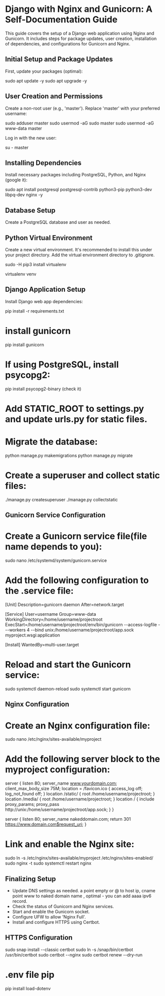 # Django with Nginx and Gunicorn: A Self-Documentation Guide

This guide covers the setup of a Django web application using Nginx and Gunicorn. It includes steps for package updates, user creation, installation of dependencies, and configurations for Gunicorn and Nginx.

## Initial Setup and Package Updates

First, update your packages (optimal):

sudo apt update -y
sudo apt upgrade -y

## User Creation and Permissions

Create a non-root user (e.g., 'master'). Replace 'master' with your preferred username:

sudo adduser master
sudo usermod -aG sudo master
sudo usermod -aG www-data master

Log in with the new user:

su - master

## Installing Dependencies

Install necessary packages including PostgreSQL, Python, and Nginx (google it):

sudo apt install postgresql postgresql-contrib python3-pip python3-dev libpq-dev nginx -y

## Database Setup

Create a PostgreSQL database and user as needed.

## Python Virtual Environment

Create a new virtual environment. It's recommended to install this under your project directory. Add the virtual environment directory to .gitignore.

sudo -H pip3 install virtualenv

virtualenv venv

## Django Application Setup

Install Django web app dependencies:

pip install -r requirements.txt

# install gunicorn

pip install gunicorn

# If using PostgreSQL, install psycopg2:

pip install psycopg2-binary (check it)

# Add STATIC_ROOT to settings.py and update urls.py for static files.

# Migrate the database:

python manage.py makemigrations
python manage.py migrate

# Create a superuser and collect static files:

./manage.py createsuperuser
./manage.py collectstatic

## Gunicorn Service Configuration

# Create a Gunicorn service file(file name depends to you):

sudo nano /etc/systemd/system/gunicorn.service

# Add the following configuration to the .service file:

[Unit]
Description=gunicorn daemon
After=network.target

[Service]
User=username
Group=www-data
WorkingDirectory=/home/username/projectroot
ExecStart=/home/username/projectroot/env/bin/gunicorn --access-logfile - --workers 4 --bind unix:/home/username/projectroot/app.sock myproject.wsgi:application

[Install]
WantedBy=multi-user.target

# Reload and start the Gunicorn service:

sudo systemctl daemon-reload
sudo systemctl start gunicorn

## Nginx Configuration

# Create an Nginx configuration file:

sudo nano /etc/nginx/sites-available/myproject

# Add the following server block to the myproject configuration:

server {
    listen 80;
    server_name www.yourdomain.com;
    client_max_body_size 75M; 
    location = /favicon.ico { access_log off; log_not_found off; }
    location /static/ {
        root /home/username/projectroot;
    }
    location /media/ {
        root /home/username/projectroot;
    }
    location / {
        include proxy_params;
        proxy_pass http://unix:/home/username/projectroot/app.sock;
    }
}

server {
    listen 80;
    server_name nakeddomain.com;
    return 301 https://www.domain.com$request_uri;
}

# Link and enable the Nginx site:

sudo ln -s /etc/nginx/sites-available/myproject /etc/nginx/sites-enabled/
sudo nginx -t
sudo systemctl restart nginx

## Finalizing Setup

- Update DNS settings as needed. a point empty or @ to host ip, cname point www to naked domain name , optimal -  you can add aaaa ipv6 record.
- Check the status of Gunicorn and Nginx services.
- Start and enable the Gunicorn socket.
- Configure UFW to allow 'Nginx Full'.
- Install and configure HTTPS using Certbot.

## HTTPS Configuration

sudo snap install --classic certbot
sudo ln -s /snap/bin/certbot /usr/bin/certbot
sudo certbot --nginx
sudo certbot renew --dry-run


# .env file pip 

pip install load-dotenv
